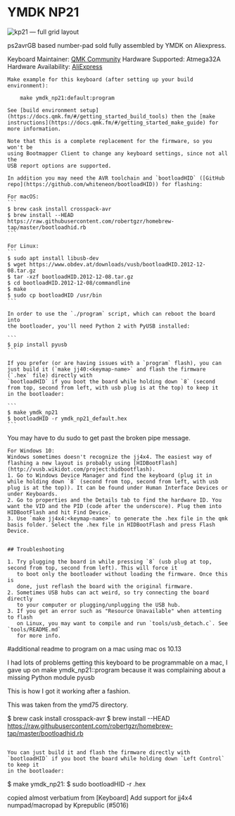 
 # YMDK NP21

![kp21 &mdash; full grid layout](https://ae01.alicdn.com/kf/HTB1d.txfHsTMeJjSszhq6AGCFXaF.jpg?size=35021&height=662&width=1000&hash=62b3a453686e2154dc51a7af67495e28)

ps2avrGB based number-pad sold fully assembled by YMDK on Aliexpress.

Keyboard Maintainer: [QMK Community](https://github.com/qmk)
Hardware Supported: Atmega32A
Hardware Availability: [AliExpress](https://www.aliexpress.com/item/21-Key-NPKC-Programmable-Cherry-MX-Kailh-Gateron-Switches-Mechanical-Keyboard-Numpad-Free-shipping/32812732361.html)

	Make example for this keyboard (after setting up your build environment):

	    make ymdk_np21:default:program

	See [build environment setup](https://docs.qmk.fm/#/getting_started_build_tools) then the [make instructions](https://docs.qmk.fm/#/getting_started_make_guide) for more information.

	Note that this is a complete replacement for the firmware, so you won't be
	using Bootmapper Client to change any keyboard settings, since not all the
	USB report options are supported.

	In addition you may need the AVR toolchain and `bootloadHID` ([GitHub repo](https://github.com/whiteneon/bootloadHID)) for flashing:

	For macOS:
	```
	$ brew cask install crosspack-avr
	$ brew install --HEAD https://raw.githubusercontent.com/robertgzr/homebrew-tap/master/bootloadhid.rb
	```

	For Linux:
	```
	$ sudo apt install libusb-dev
	$ wget https://www.obdev.at/downloads/vusb/bootloadHID.2012-12-08.tar.gz
	$ tar -xzf bootloadHID.2012-12-08.tar.gz
	$ cd bootloadHID.2012-12-08/commandline
	$ make
	$ sudo cp bootloadHID /usr/bin
	```

	In order to use the `./program` script, which can reboot the board into
	the bootloader, you'll need Python 2 with PyUSB installed:

	```
	$ pip install pyusb
	```

	If you prefer (or are having issues with a `program` flash), you can just build it (`make jj40:<keymap-name>` and flash the firmware (`.hex` file) directly with
	`bootloadHID` if you boot the board while holding down `8` (second from top, second from left, with usb plug is at the top) to keep it
	in the bootloader:

	```
	$ make ymdk_np21
	$ bootloadHID -r ymdk_np21_default.hex
	```
  You may have to du  sudo to get past the broken pipe message.

	For Windows 10:
	Windows sometimes doesn't recognize the jj4x4. The easiest way of flashing a new layout is probably using [HIDBootFlash](http://vusb.wikidot.com/project:hidbootflash).
	1. Go to Windows Device Manager and find the keyboard (plug it in while holding down `8` (second from top, second from left, with usb plug is at the top)). It can be found under Human Interface Devices or under Keyboards.
	2. Go to properties and the Details tab to find the hardware ID. You want the VID and the PID (code after the underscore). Plug them into HIDBootFlash and hit Find Device.
	3. Use `make jj4x4:<keymap-name>` to generate the .hex file in the qmk basis folder. Select the .hex file in HIDBootFlash and press Flash Device.


	## Troubleshooting

	1. Try plugging the board in while pressing `8` (usb plug at top, second from top, second from left). This will force it
	   to boot only the bootloader without loading the firmware. Once this is
	   done, just reflash the board with the original firmware.
	2. Sometimes USB hubs can act weird, so try connecting the board directly
	   to your computer or plugging/unplugging the USB hub.
	3. If you get an error such as "Resource Unavailable" when attemting to flash
	   on Linux, you may want to compile and run `tools/usb_detach.c`. See `tools/README.md`
	   for more info.

#additional readme to program on a mac using mac os 10.13

I had lots of problems getting this keyboard to be programmable on a mac, I gave up on
make ymdk_np21:<layout>:program because it was complaining about a missing Python
module pyusb

This is how I got it working after a fashion.

This was taken from the ymd75 directory.

$ brew cask install crosspack-avr
$ brew install --HEAD https://raw.githubusercontent.com/robertgzr/homebrew-tap/master/bootloadhid.rb
```

You can just build it and flash the firmware directly with
`bootloadHID` if you boot the board while holding down `Left Control` to keep it
in the bootloader:

```
$ make ymdk_np21:<layout>
$ sudo bootloadHID -r <generated file>.hex

copied almost verbatium from [Keyboard] Add support for jj4x4 numpad/macropad by Kprepublic (#5016)
